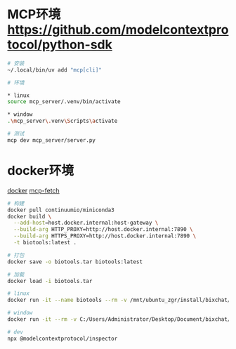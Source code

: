 # MCP环境 https://github.com/modelcontextprotocol/python-sdk
```bash
# 安装
~/.local/bin/uv add "mcp[cli]"

# 环境

* linux
source mcp_server/.venv/bin/activate

* window
.\mcp_server\.venv\Scripts\activate

# 测试
mcp dev mcp_server/server.py
```

# docker环境 

[docker](https://www.anaconda.com/docs/tools/working-with-conda/applications/docker#docker)
[mcp-fetch](https://github.com/modelcontextprotocol/servers/blob/main/src/fetch/Dockerfile)

```bash
# 构建
docker pull continuumio/miniconda3
docker build \
  --add-host=host.docker.internal:host-gateway \
  --build-arg HTTP_PROXY=http://host.docker.internal:7890 \
  --build-arg HTTPS_PROXY=http://host.docker.internal:7890 \
  -t biotools:latest .

# 打包
docker save -o biotools.tar biotools:latest

# 加载
docker load -i biotools.tar

# linux
docker run -it --name biotools --rm -v /mnt/ubuntu_zgr/install/bixchat/biotools/tmp:/tmp -v /mnt/ubuntu_zgr/install/bixchat/biotools/data:/data -p 3001:3001 biotools

# window
docker run -it --rm -v C:/Users/Administrator/Desktop/Document/bixchat/biotools/tmp:/tmp -v C:/Users/Administrator/Desktop/Document/bixchat/biotools/data:/data -p 3001:3001 biotools

# dev
npx @modelcontextprotocol/inspector
```